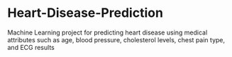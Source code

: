 # Heart-Disease-Prediction
Machine Learning project for predicting heart disease using medical attributes such as age, blood pressure, cholesterol levels, chest pain type, and ECG results

